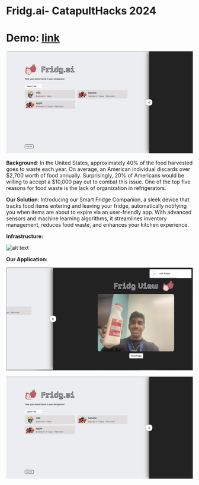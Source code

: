 # Fridg.ai- CatapultHacks 2024

# Demo: [link](https://www.youtube.com/watch?v=PHmTB2MMCFo)
[![YouTube](https://github.com/Amitten77/CatapultHacks/blob/main/old_files/homePage.png)](https://www.youtube.com/watch?v=PHmTB2MMCFo)


**Background**:
In the United States, approximately 40% of the food harvested goes to waste each year. On average, an American individual discards over $2,700 worth of food annually. Surprisingly, 20% of Americans would be willing to accept a $10,000 pay cut to combat this issue. One of the top five reasons for food waste is the lack of organization in refrigerators.

**Our Solution**:
Introducing our Smart Fridge Companion, a sleek device that tracks food items entering and leaving your fridge, automatically notifying you when items are about to expire via an user-friendly app. With advanced sensors and machine learning algorithms, it streamlines inventory management, reduces food waste, and enhances your kitchen experience.

**Infrastructure:**

![alt text](https://i.imgur.com/Se57mNy.png)

**Our Application:**

![alt_text](old_files/add.png)

![alt_text](old_files/homePage.png)

